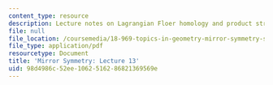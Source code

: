 ```yaml
---
content_type: resource
description: Lecture notes on Lagrangian Floer homology and product structure.
file: null
file_location: /coursemedia/18-969-topics-in-geometry-mirror-symmetry-spring-2009/98d4986c52ee1062516286821369569e_MIT18_969s09_lec13.pdf
file_type: application/pdf
resourcetype: Document
title: 'Mirror Symmetry: Lecture 13'
uid: 98d4986c-52ee-1062-5162-86821369569e
---
```

